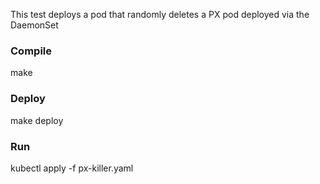 This test deploys a pod that randomly deletes a PX pod deployed via the DaemonSet

### Compile
make

### Deploy
make deploy

### Run
kubectl apply -f px-killer.yaml